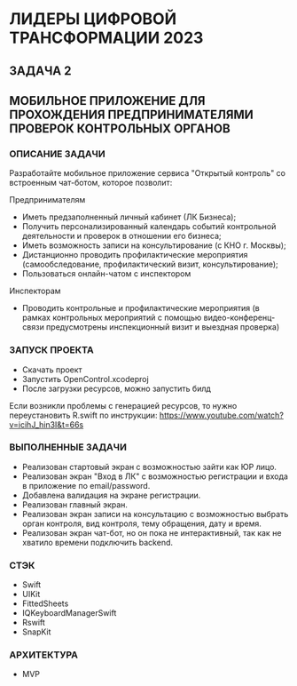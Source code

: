 # ЛИДЕРЫ ЦИФРОВОЙ ТРАНСФОРМАЦИИ 2023
## ЗАДАЧА 2
## МОБИЛЬНОЕ ПРИЛОЖЕНИЕ ДЛЯ ПРОХОЖДЕНИЯ ПРЕДПРИНИМАТЕЛЯМИ ПРОВЕРОК КОНТРОЛЬНЫХ ОРГАНОВ

### ОПИСАНИЕ ЗАДАЧИ

Разработайте мобильное приложение сервиса "Открытый контроль" со встроенным чат-ботом, которое позволит: 

Предпринимателям 
- Иметь предзаполненный личный кабинет (ЛК Бизнеса);
- Получить персонализированный календарь событий контрольной деятельности и проверок в отношении его бизнеса;
- Иметь возможность записи на консультирование (с КНО г. Москвы);
- Дистанционно проводить профилактические мероприятия (самообследование, профилактический визит, консультирование);
- Пользоваться онлайн-чатом с инспектором 

Инспекторам
- Проводить контрольные и профилактические мероприятия (в рамках контрольных мероприятий с помощью видео-конференц-связи предусмотрены инспекционный визит и выездная проверка)

### ЗАПУСК ПРОЕКТА

- Скачать проект
- Запустить OpenControl.xcodeproj
- После загрузки ресурсов, можно запустить билд

Если возникли проблемы с генерацией ресурсов, то нужно переустановить R.swift по инструкции: https://www.youtube.com/watch?v=icihJ_hin3I&t=66s

### ВЫПОЛНЕННЫЕ ЗАДАЧИ

- Реализован стартовый экран с возможностью зайти как ЮР лицо.
- Реализован экран "Вход в ЛК" с возможностью регистрации и входа в приложение по email/password. 
- Добавлена валидация на экране регистрации.
- Реализован главный экран.
- Реализован экран записи на консультацию с возможностью выбрать орган контроля, вид контроля, тему обращения,
дату и время.
- Реализован экран чат-бот, но он пока не интерактивный, так как не хватило времени подключить backend.

### СТЭК

- Swift
- UIKit
- FittedSheets
- IQKeyboardManagerSwift
- Rswift
- SnapKit

### АРХИТЕКТУРА 

- MVP
